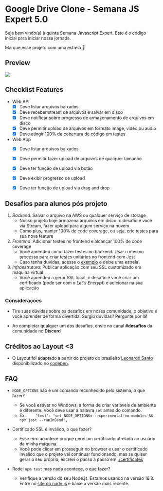 # Google Drive Clone - Semana JS Expert 5.0

Seja bem vindo(a) à quinta Semana Javascript Expert. Este é o código inicial para iniciar nossa jornada.

Marque esse projeto com uma estrela 🌟

## Preview

![](./resources/demo.gif)


## Checklist Features

- Web API
    - [x] Deve listar arquivos baixados
    - [x] Deve receber stream de arquivos e salvar em disco 
    - [x] Deve notificar sobre progresso de armazenamento de arquivos em disco 
    - [x] Deve permitir upload de arquivos em formato image, video ou audio
    - [x] Deve atingir 100% de cobertura de código em testes

- Web App 
    - [x] Deve listar arquivos baixados
    - [x] Deve permitir fazer upload de arquivos de qualquer tamanho
    - [x] Deve ter função de upload via botão
    - [x] Deve exibir progresso de upload 
    - [x] Deve ter função de upload via drag and drop



## Desafios para alunos pós projeto

1. *Backend*: Salvar o arquivo na AWS ou qualquer serviço de storage
     - Nosso projeto hoje armazena arquivos em disco. o desafio é você via Stream, fazer upload para algum serviço na nuvem
     - Como plus, manter 100% de code coverage, ou seja, crie testes para sua nova feature
2. *Frontend*: Adicionar testes no frontend e alcançar 100% de code coverage
    - Você aprendeu como fazer testes no backend. Usar o mesmo processo para criar testes unitários no frontend com Jest 
    - Caso tenha duvidas, acesse o [exemplo](https://github.com/ErickWendel/tdd-frontend-example) e deixe uma estrela!
3. *Infraestrutura*: Publicar aplicação com seu SSL customizado em máquina virtual
    - Você aprendeu a gerar SSL local, o desafio é você criar um certificado (pode ser com o *Let's Encrypt*) e adicionar na sua aplicação

### Considerações
- Tire suas dúvidas sobre os desafios em nossa comunidade, o objetivo é você aprender de forma divertida. Surgiu dúvidas? Pergunte por lá!

- Ao completar qualquer um dos desafios, envie no canal **#desafios** da comunidade no **Discord**

## Créditos ao Layout <3

- O Layout foi adaptado a partir do projeto do brasileiro [Leonardo Santo](https://github.com/leoespsanto) disponibilizado no [codepen](https://codepen.io/leoespsanto/pen/KZMMKG). 

## FAQ 
- `NODE_OPTIONS` não é um comando reconhecido pelo sistema, o que fazer?
    - Se você estiver no Windows, a forma de criar variáveis de ambiente é diferente. Você deve usar a palavra `set` antes do comando. 
    - Ex: `    "test": "set NODE_OPTIONS=--experimental-vm-modules && npx jest --runInBand",`

- Certificado SSL é inválido, o que fazer?
    - Esse erro acontece porque gerei um certificado atrelado ao usuário da minha máquina.
    - Você pode clicar em prosseguir no browser e usar o certificado invalido que o projeto vai continuar funcionando, mas se quiser gerar o seu próprio, escrevi o passo a passo em [./certificates](./certificates)

- Rodei `npm test` mas nada acontece, o que fazer?
    - Verifique a versão do seu Node.js. Estamos usando na versão 16.8. Entre no [site do node.js](https://nodejs.org) e baixe a versão mais recente.